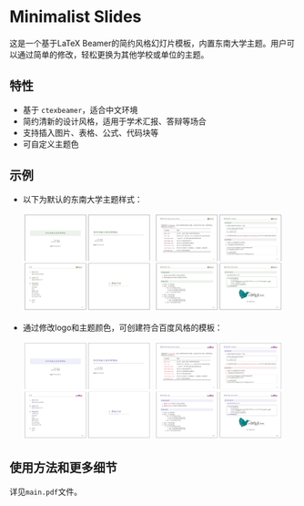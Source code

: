 # Minimalist Slides

这是一个基于LaTeX Beamer的简约风格幻灯片模板，内置东南大学主题。用户可以通过简单的修改，轻松更换为其他学校或单位的主题。

## 特性

- 基于 `ctexbeamer`，适合中文环境
- 简约清新的设计风格，适用于学术汇报、答辩等场合
- 支持插入图片、表格、公式、代码块等
- 可自定义主题色

## 示例

- 以下为默认的东南大学主题样式：

<p align="center">
  <img alt="Light" src="imgs/template1_1.jpg" width="45%">
  <img alt="Dark" src="imgs/template1_2.jpg" width="45%">
</p>

- 通过修改logo和主题颜色，可创建符合百度风格的模板：

<p align="center">
  <img alt="Light" src="imgs/template2_1.jpg" width="45%">
  <img alt="Dark" src="imgs/template2_2.jpg" width="45%">
</p>

## 使用方法和更多细节

详见`main.pdf`文件。